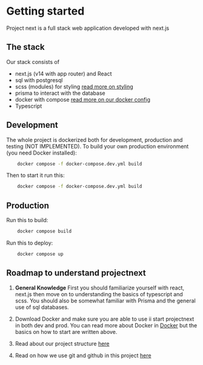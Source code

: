 # Getting started
Project next is a full stack web application developed with next.js

## The stack
Our stack consists of
- next.js (v14 with app router) and React
- sql with postgresql
- scss (modules) for styling [read more on styling](/Styling_and_Ohma.md)
- prisma to interact with the database 
- docker with compose [read more on our docker config](/Docker.md)
- Typescript

## Development
The whole project is dockerized both for development, production and testing (NOT IMPLEMENTED). To build your own production environment (you need Docker installed):
```bash
    docker compose -f docker-compose.dev.yml build
```
Then to start it run this: 
```bash
    docker compose -f docker-compose.dev.yml build
```

## Production
Run this to build:
```bash
    docker compose build
```

Run this to deploy:
```bash
    docker compose up
```

## Roadmap to understand projectnext
1. **General Knowledge** First you should familiarize yourself with react, next.js then move on to understanding the basics of typescript and scss. You should also be somewhat familiar with Prisma and the general use of sql databases.

2. Download Docker and make sure you are able to use ii start projectnext in both dev and prod. You can read more about Docker in [Docker](./Docker.md) but the basics on how to start are written above.

3. Read about our project structure [here](./)

4. Read on how we use git and github in this project [here](./Git_Note.md)


